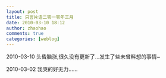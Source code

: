 ```yaml
---
layout: post
title: 只言片语二零一零年三月
date: 2010-03-10 18:12
author: zhaohao
comments: true
categories: [weblog]
---
```

2010-03-10 头昏脑涨,很久没有更新了…发生了些未曾料想的事情~

2010-03-02 我哭的好无力……
